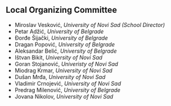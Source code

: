 ﻿## Local Organizing Committee

* Miroslav Vesković, _University of Novi Sad (School Director)_
* Petar Adžić, _University of Belgrade_
* Đorđe Šijački, _University of Belgrade_
* Dragan Popović, _University of Belgrade_
* Aleksandar Belić, _University of Belgrade_
* Ištvan Bikit, _University of Novi Sad_
* Goran Stojanović, _Univeristy of Novi Sad_
* Miodrag Krmar, _University of Novi Sad_
* Dušan Mrđa, _University of Novi Sad_
* Vladimir Crnojević, _University of Novi Sad_
* Predrag Milenović, _University of Belgrade_
* Jovana Nikolov, _University of Novi Sad_